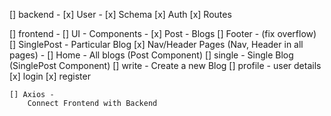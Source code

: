 [] backend -
    [x] User - 
        [x] Schema
        [x] Auth
        [x] Routes

[] frontend -
    [] UI - 
            Components - 
                [x] Post -  Blogs
                [] Footer - (fix overflow)
                [] SinglePost - Particular Blog
                [x] Nav/Header
            Pages (Nav, Header in all pages) - 
                [] Home - All blogs (Post Component)
                [] single - Single Blog (SinglePost Component)
                [] write - Create a new Blog
                [] profile - user details
                [x] login 
                [x] register

    [] Axios -
        Connect Frontend with Backend
